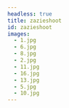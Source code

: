 ```yaml
---
headless: true
title: zazieshoot
id: zazieshoot
images:
  - 1.jpg
  - 6.jpg
  - 8.jpg
  - 2.jpg
  - 11.jpg
  - 16.jpg
  - 13.jpg
  - 5.jpg
  - 10.jpg
---
```

